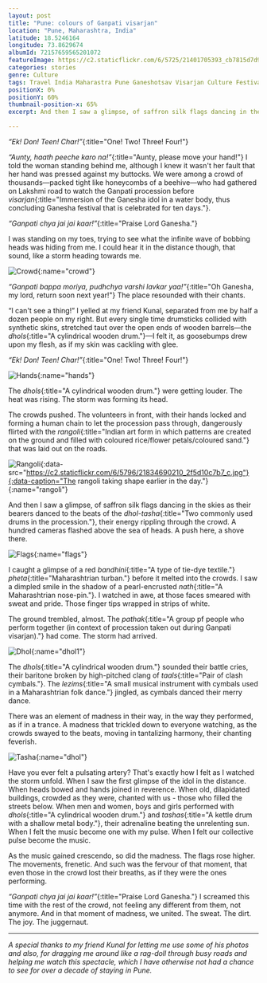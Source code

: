 ```yaml
---
layout: post
title: "Pune: colours of Ganpati visarjan"
location: "Pune, Maharashtra, India"
latitude: 18.5246164
longitude: 73.8629674
albumId: 72157659565201072
featureImage: https://c2.staticflickr.com/6/5725/21401705393_cb7815d7d9_b.jpg
categories: stories
genre: Culture
tags: Travel India Maharastra Pune Ganeshotsav Visarjan Culture Festivals
positionX: 0%
positionY: 60%
thumbnail-position-x: 65%
excerpt: And then I saw a glimpse, of saffron silk flags dancing in the skies as their bearers danced to the beats of the dhol-tasha, their energy rippling through the crowd. A hundred cameras flashed above the sea of heads.

---
```

_“Ek! Don! Teen! Char!”_{:title="One! Two! Three! Four!"}

_“Aunty, haath peeche karo na!”_{:title="Aunty, please move your hand!"} I told the woman standing behind me, although I knew it wasn't her fault that her hand was pressed against my buttocks. We were among a crowd of thousands—packed tight like honeycombs of a beehive—who had gathered on Lakshmi road to watch the Ganpati procession before _visarjan_{:title="Immersion of the Ganesha idol in a water body, thus concluding Ganesha festival that is celebrated for ten days."}.  

_“Ganpati chya jai jai kaar!”_{:title="Praise Lord Ganesha."}
 
I was standing on my toes, trying to see what the infinite wave of bobbing heads was hiding from me. I could hear it in the distance though, that sound, like a storm heading towards me.

![Crowd](){:name="crowd"}

_“Ganpati bappa moriya, pudhchya varshi lavkar yaa!”_{:title="Oh Ganesha, my lord, return soon next year!"} The place resounded with their chants.

“I can't see a thing!” I yelled at my friend Kunal, separated from me by half a dozen people on my right. But every single time drumsticks collided with synthetic skins, stretched taut over the open ends of wooden barrels—the _dhols_{:title="A cylindrical wooden drum."}—I felt it, as goosebumps drew upon my flesh, as if my skin was cackling with glee.  

_“Ek! Don! Teen! Char!”_{:title="One! Two! Three! Four!"}

![Hands](){:name="hands"}

The _dhols_{:title="A cylindrical wooden drum."} were getting louder. The heat was rising. The storm was forming its head. 

The crowds pushed. The volunteers in front, with their hands locked and forming a human chain to let the procession pass through, dangerously flirted with the _rangoli_{:title="Indian art form in which patterns are created on the ground and filled with coloured rice/flower petals/coloured sand."} that was laid out on the roads.
 
![Rangoli](){:data-src="https://c2.staticflickr.com/6/5796/21834690210_2f5d10c7b7_c.jpg"}{:data-caption="The rangoli taking shape earlier in the day."}{:name="rangoli"}

And then I saw a glimpse, of saffron silk flags dancing in the skies as their bearers danced to the beats of the _dhol-tasha_{:title="Two commonly used drums in the procession."}, their energy rippling through the crowd. A hundred cameras flashed above the sea of heads. A push here, a shove there. 

![Flags](){:name="flags"}

I caught a glimpse of a red _bandhini_{:title="A type of tie-dye textile."} _pheta_{:title="Maharashtrian turban."} before it melted into the crowds. I saw a dimpled smile in the shadow of a pearl-encrusted _nath_{:title="A Maharashtrian nose-pin."}. I watched in awe, at those faces smeared with sweat and pride. Those finger tips wrapped in strips of white. 

The ground trembled, almost. The _pathak_{:title="A group pf people who perform together (in context of procession taken out during Ganpati visarjan)."} had come. The storm had arrived.

![Dhol](){:name="dhol1"}

The _dhols_{:title="A cylindrical wooden drum."} sounded their battle cries, their baritone broken by high-pitched clang of _taals_{:title="Pair of clash cymbals."}. The _lezims_{:title="A small musical instrument with cymbals used in a Maharashtrian folk dance."} jingled, as cymbals danced their merry dance.

There was an element of madness in their way, in the way they performed, as if in a trance. A madness that trickled down to everyone watching, as the crowds swayed to the beats, moving in tantalizing harmony, their chanting feverish.

![Tasha](){:name="dhol"}

Have you ever felt a pulsating artery? That's exactly how I felt as I watched the storm unfold. When I saw the first glimpse of the idol in the distance. When heads bowed and hands joined in reverence. When old, dilapidated buildings, crowded as they were, chanted with us - those who filled the streets below. When men and women, boys and girls performed with _dhols_{:title="A cylindrical wooden drum."} and _tashas_{:title="A kettle drum with a shallow metal body."}, their adrenaline beating the unrelenting sun. When I felt the music become one with my pulse. When I felt our collective pulse become the music.

As the music gained crescendo, so did the madness. The flags rose higher. The movements, frenetic. And such was the fervour of that moment, that even those in the crowd lost their breaths, as if they were the ones performing. 

_“Ganpati chya jai jai kaar!”_{:title="Praise Lord Ganesha."}  I screamed this time with the rest of the crowd, not feeling any different from them, not anymore. And in that moment of madness, we united. The sweat. The dirt. The joy. The juggernaut.

***

*A special thanks to my friend Kunal for letting me use some of his photos and also, for dragging me around like a rag-doll through busy roads and helping me watch this spectacle, which I have otherwise not had a chance to see for over a decade of staying in Pune.*



